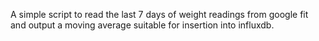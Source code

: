 A simple script to read the last 7 days of weight readings from google fit and
output a moving average suitable for insertion into influxdb.


